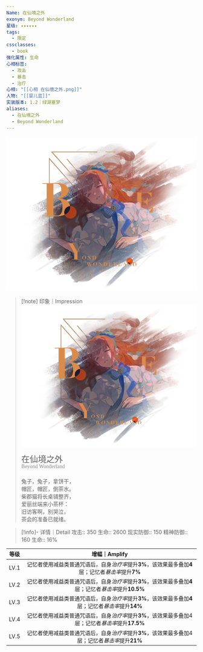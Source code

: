 ```yaml
---
Name: 在仙境之外
exonym: Beyond Wonderland
星级: ✦✦✦✦✦✦
tags:
  - 限定
cssclasses:
  - book
强化属性: 生命
心相标签:
  - 攻击
  - 暴击
  - 治疗
心相: "[[心相 在仙境之外.png]]"
人物: "[[婴儿蓝]]"
实装版本: 1.2｜绿湖噩梦
aliases:
  - 在仙境之外
  - Beyond Wonderland
---
```

![cover](assets/在仙境之外｜Beyond%20Wonderland.assets/心相%20在仙境之外.png)

> [!note] 印象｜Impression
> ![心相 在仙境之外|inlL|300](assets/在仙境之外｜Beyond%20Wonderland.assets/心相%20在仙境之外.png)
> <p style="font-family: '家族宋', sans-serif; font-size: 22px; line-height: 0.75; text-indent: 0;">在仙境之外<br><span style="font-family: serif; font-size: 14px; color: #888888;">Beyond Wonderland</span></p>
> 
> 兔子，兔子，拿饼干，  
> 帽匠，帽匠，倒茶水。  
> 柴郡猫将长桌铺整齐，  
> 爱丽丝端来小茶杯：  
> 旧访客啊，别哭泣，  
> 茶会的准备已就绪。

> [!info]- 详情｜Detail
> 攻击:: 350
> 生命:: 2600
> 现实防御:: 150
> 精神防御:: 160
> 生命:: 16%

| 等级 |                        增幅｜Amplify                         |
| :--: | :----------------------------------------------------------: |
| LV.1 | 记忆者使用减益类普通咒语后，自身*治疗率*提升**3%**，该效果最多叠加**4**层；记忆者*暴击率*提升**7%** |
| LV.2 | 记忆者使用减益类普通咒语后，自身*治疗率*提升**3%**，该效果最多叠加**4**层；记忆者*暴击率*提升**10.5%** |
| LV.3 | 记忆者使用减益类普通咒语后，自身*治疗率*提升**3%**，该效果最多叠加**4**层；记忆者*暴击率*提升**14%** |
| LV.4 | 记忆者使用减益类普通咒语后，自身*治疗率*提升**3%**，该效果最多叠加4层；记忆者*暴击率*提升**17.5%** |
| LV.5 | 记忆者使用减益类普通咒语后，自身*治疗率*提升**3%**，该效果最多叠加4层；记忆者*暴击率*提升**21%** |

